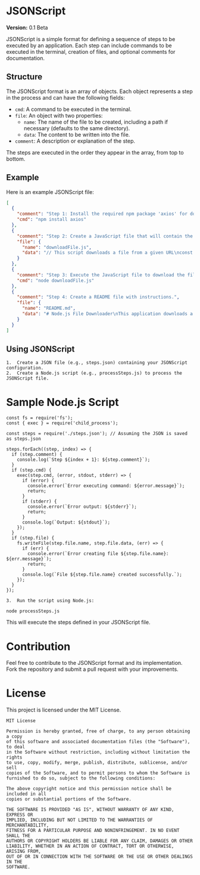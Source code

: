 # JSONScript

**Version:** 0.1 Beta

JSONScript is a simple format for defining a sequence of steps to be executed by an application. Each step can include commands to be executed in the terminal, creation of files, and optional comments for documentation.

## Structure

The JSONScript format is an array of objects. Each object represents a step in the process and can have the following fields:

- `cmd`: A command to be executed in the terminal.
- `file`: An object with two properties:
  - `name`: The name of the file to be created, including a path if necessary (defaults to the same directory).
  - `data`: The content to be written into the file.
- `comment`: A description or explanation of the step.

The steps are executed in the order they appear in the array, from top to bottom.

## Example

Here is an example JSONScript file:

```json
[
  {
    "comment": "Step 1: Install the required npm package 'axios' for downloading files.",
    "cmd": "npm install axios"
  },
  {
    "comment": "Step 2: Create a JavaScript file that will contain the code to download the file.",
    "file": {
      "name": "downloadFile.js",
      "data": "// This script downloads a file from a given URL\nconst axios = require('axios');\nconst fs = require('fs');\nconst url = 'https://example.com/file.txt';\nconst path = 'downloaded_file.txt';\naxios({\n  method: 'get',\n  url: url,\n  responseType: 'stream'\n}).then(function (response) {\n  response.data.pipe(fs.createWriteStream(path));\n  console.log('File downloaded successfully.');\n}).catch(function (error) {\n  console.log('Error downloading the file:', error);\n});"
    }
  },
  {
    "comment": "Step 3: Execute the JavaScript file to download the file from the given URL.",
    "cmd": "node downloadFile.js"
  },
  {
    "comment": "Step 4: Create a README file with instructions.",
    "file": {
      "name": "README.md",
      "data": "# Node.js File Downloader\nThis application downloads a file from a specified URL using Node.js.\n\n## Setup\n1. Install the required npm package:\n```\nnpm install axios\n```\n2. Run the script to download the file:\n```\nnode downloadFile.js\n```"
    }
  }
]
```
## Using JSONScript

	1.	Create a JSON file (e.g., steps.json) containing your JSONScript configuration.
	2.	Create a Node.js script (e.g., processSteps.js) to process the JSONScript file.

# Sample Node.js Script
```
const fs = require('fs');
const { exec } = require('child_process');

const steps = require('./steps.json'); // Assuming the JSON is saved as steps.json

steps.forEach((step, index) => {
  if (step.comment) {
    console.log(`Step ${index + 1}: ${step.comment}`);
  }
  if (step.cmd) {
    exec(step.cmd, (error, stdout, stderr) => {
      if (error) {
        console.error(`Error executing command: ${error.message}`);
        return;
      }
      if (stderr) {
        console.error(`Error output: ${stderr}`);
        return;
      }
      console.log(`Output: ${stdout}`);
    });
  }
  if (step.file) {
    fs.writeFile(step.file.name, step.file.data, (err) => {
      if (err) {
        console.error(`Error creating file ${step.file.name}: ${err.message}`);
        return;
      }
      console.log(`File ${step.file.name} created successfully.`);
    });
  }
});
```

	3.	Run the script using Node.js:
```
node processSteps.js
```

This will execute the steps defined in your JSONScript file.

# Contribution

Feel free to contribute to the JSONScript format and its implementation. Fork the repository and submit a pull request with your improvements.

# License

This project is licensed under the MIT License.

```
MIT License

Permission is hereby granted, free of charge, to any person obtaining a copy
of this software and associated documentation files (the "Software"), to deal
in the Software without restriction, including without limitation the rights
to use, copy, modify, merge, publish, distribute, sublicense, and/or sell
copies of the Software, and to permit persons to whom the Software is
furnished to do so, subject to the following conditions:

The above copyright notice and this permission notice shall be included in all
copies or substantial portions of the Software.

THE SOFTWARE IS PROVIDED "AS IS", WITHOUT WARRANTY OF ANY KIND, EXPRESS OR
IMPLIED, INCLUDING BUT NOT LIMITED TO THE WARRANTIES OF MERCHANTABILITY,
FITNESS FOR A PARTICULAR PURPOSE AND NONINFRINGEMENT. IN NO EVENT SHALL THE
AUTHORS OR COPYRIGHT HOLDERS BE LIABLE FOR ANY CLAIM, DAMAGES OR OTHER
LIABILITY, WHETHER IN AN ACTION OF CONTRACT, TORT OR OTHERWISE, ARISING FROM,
OUT OF OR IN CONNECTION WITH THE SOFTWARE OR THE USE OR OTHER DEALINGS IN THE
SOFTWARE.
```
